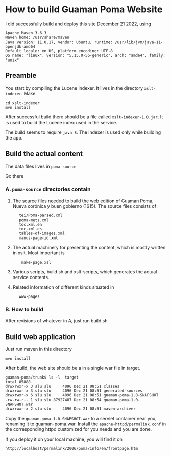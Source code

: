 # How to build Guaman Poma Website

I did successfully build and deploy this site December 21 2022, using

```
Apache Maven 3.6.3
Maven home: /usr/share/maven
Java version: 11.0.17, vendor: Ubuntu, runtime: /usr/lib/jvm/java-11-openjdk-amd64
Default locale: en_US, platform encoding: UTF-8
OS name: "linux", version: "5.15.0-56-generic", arch: "amd64", family: "unix"

```


## Preamble

You start by compiling the Lucene indexer. It lives in the directory `xslt-indexer`. Make

```
cd xslt-indexer
mvn install

```

After successful build there should be a file called `xslt-indexer-1.0.jar`. It is used to build the Lucene index used in the service.

The build seems to require `java 8`. The indexer is used only while building the app.

## Build the actual content

The data files lives in `poma-source`

Go there

### A. `poma-source` directories contain

1. The source files needed to build the web edition of Guaman Poma, Nueva corónica y buen gobierno (1615). The source files consists of

```
      tei/Poma-parsed.xml
      poma-mets.xml
      toc.xml.en
      toc.xml.es
      tables-of-images.xml
      manus-page-id.xml
```
2. The actual machinery for presenting the content, which is mostly written in xslt. Most important is

```
       make-page.xsl
```

3. Various scripts, build.sh and xslt-scripts, which generates the actual service contents.

4. Related information of different kinds situated in

```
      www-pages
```

### B. How to build

After revisions of whatever in A, just run build.sh

## Build web application

Just run maven in this directory

```
mvn install

```

After build, the web site should be a in a single war file in target.

```
guaman-poma/trunk$ ls -l  target
total 85888
drwxrwxr-x 3 slu slu     4096 Dec 21 08:51 classes
drwxrwxr-x 3 slu slu     4096 Dec 21 08:51 generated-sources
drwxrwxr-x 6 slu slu     4096 Dec 21 08:51 guaman-poma-1.0-SNAPSHOT
-rw-rw-r-- 1 slu slu 87927487 Dec 21 08:54 guaman-poma-1.0-SNAPSHOT.war
drwxrwxr-x 2 slu slu     4096 Dec 21 08:51 maven-archiver

```

Copy the `guaman-poma-1.0-SNAPSHOT.war` to a servlet container near
you, renaming it to guaman-poma.war.  Install the
`apache-httpd/permalink.conf` in the corresponding httpd customized
for you needs and you are done.

If you deploy it on your local machine, you will find it on

```
http://localhost/permalink/2006/poma/info/en/frontpage.htm

```

